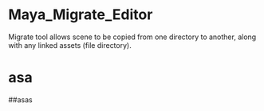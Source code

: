 # Maya_Migrate_Editor
Migrate tool allows scene to be copied from one directory to another, along with any linked assets (file directory).

# asa
##asas
